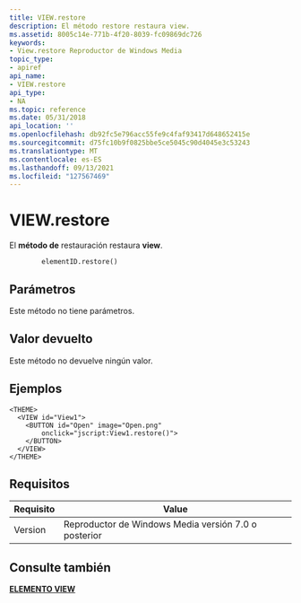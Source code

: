 ```yaml
---
title: VIEW.restore
description: El método restore restaura view.
ms.assetid: 8005c14e-771b-4f20-8039-fc09869dc726
keywords:
- View.restore Reproductor de Windows Media
topic_type:
- apiref
api_name:
- VIEW.restore
api_type:
- NA
ms.topic: reference
ms.date: 05/31/2018
api_location: ''
ms.openlocfilehash: db92fc5e796acc55fe9c4faf93417d648652415e
ms.sourcegitcommit: d75fc10b9f0825bbe5ce5045c90d4045e3c53243
ms.translationtype: MT
ms.contentlocale: es-ES
ms.lasthandoff: 09/13/2021
ms.locfileid: "127567469"
---
```

# <a name="viewrestore"></a>VIEW.restore

El **método de** restauración restaura **view**.

``` syntax
        elementID.restore()
```

## <a name="parameters"></a>Parámetros

Este método no tiene parámetros.

## <a name="return-value"></a>Valor devuelto

Este método no devuelve ningún valor.

## <a name="examples"></a>Ejemplos


```JScript
<THEME>
  <VIEW id="View1">
    <BUTTON id="Open" image="Open.png" 
        onclick="jscript:View1.restore()">
    </BUTTON>
  </VIEW>
</THEME>
```



## <a name="requirements"></a>Requisitos



| Requisito | Value |
|--------------------|------------------------------------------------------|
| Version<br/> | Reproductor de Windows Media versión 7.0 o posterior<br/> |



## <a name="see-also"></a>Consulte también

<dl> <dt>

[**ELEMENTO VIEW**](view-element.md)
</dt> </dl>

 

 





